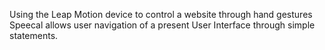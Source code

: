 Using the Leap Motion device to control a website through hand gestures
Speecal allows user navigation of a present User Interface through simple statements.
